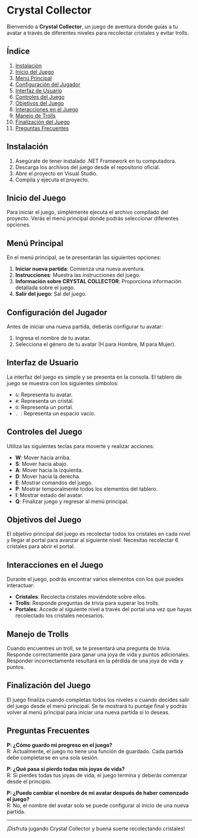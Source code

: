 # Crystal Collector

Bienvenido a **Crystal Collector**, un juego de aventura donde guías a tu avatar a través de diferentes niveles para recolectar cristales y evitar trolls.

## Índice

1. [Instalación](#instalación)
2. [Inicio del Juego](#inicio-del-juego)
3. [Menú Principal](#menú-principal)
4. [Configuración del Jugador](#configuración-del-jugador)
5. [Interfaz de Usuario](#interfaz-de-usuario)
6. [Controles del Juego](#controles-del-juego)
7. [Objetivos del Juego](#objetivos-del-juego)
8. [Interacciones en el Juego](#interacciones-en-el-juego)
9. [Manejo de Trolls](#manejo-de-trolls)
10. [Finalización del Juego](#finalización-del-juego)
11. [Preguntas Frecuentes](#preguntas-frecuentes)

## Instalación

1. Asegúrate de tener instalado .NET Framework en tu computadora.
2. Descarga los archivos del juego desde el repositorio oficial.
3. Abre el proyecto en Visual Studio.
4. Compila y ejecuta el proyecto.

## Inicio del Juego

Para iniciar el juego, simplemente ejecuta el archivo compilado del proyecto. Verás el menú principal donde podrás seleccionar diferentes opciones.

## Menú Principal

En el menú principal, se te presentarán las siguientes opciones:

1. **Iniciar nueva partida**: Comienza una nueva aventura.
2. **Instrucciones**: Muestra las instrucciones del juego.
3. **Información sobre CRYSTAL COLLECTOR**: Proporciona información detallada sobre el juego.
4. **Salir del juego**: Sal del juego.

## Configuración del Jugador

Antes de iniciar una nueva partida, deberás configurar tu avatar:

1. Ingresa el nombre de tu avatar.
2. Selecciona el género de tu avatar (H para Hombre, M para Mujer).

## Interfaz de Usuario

La interfaz del juego es simple y se presenta en la consola. El tablero de juego se muestra con los siguientes símbolos:

- `&`: Representa tu avatar.
- `#`: Representa un cristal.
- `O`: Representa un portal.
- `. `: Representa un espacio vacío.

## Controles del Juego

Utiliza las siguientes teclas para moverte y realizar acciones:

- **W**: Mover hacia arriba.
- **S**: Mover hacia abajo.
- **A**: Mover hacia la izquierda.
- **D**: Mover hacia la derecha.
- **E**: Mostrar comandos del juego.
- **P**: Mostrar temporalmente todos los elementos del tablero.
- **I**: Mostrar estado del avatar.
- **Q**: Finalizar juego y regresar al menú principal.

## Objetivos del Juego

El objetivo principal del juego es recolectar todos los cristales en cada nivel y llegar al portal para avanzar al siguiente nivel. Necesitas recolectar 6 cristales para abrir el portal.

## Interacciones en el Juego

Durante el juego, podrás encontrar varios elementos con los que puedes interactuar:

- **Cristales**: Recolecta cristales moviéndote sobre ellos.
- **Trolls**: Responde preguntas de trivia para superar los trolls.
- **Portales**: Accede al siguiente nivel a través del portal una vez que hayas recolectado los cristales necesarios.

## Manejo de Trolls

Cuando encuentres un troll, se te presentará una pregunta de trivia. Responde correctamente para ganar una joya de vida y puntos adicionales. Responder incorrectamente resultará en la pérdida de una joya de vida y puntos.

## Finalización del Juego

El juego finaliza cuando completas todos los niveles o cuando decides salir del juego desde el menú principal. Se te mostrará tu puntaje final y podrás volver al menú principal para iniciar una nueva partida si lo deseas.

## Preguntas Frecuentes

**P: ¿Cómo guardo mi progreso en el juego?**  
R: Actualmente, el juego no tiene una función de guardado. Cada partida debe completarse en una sola sesión.

**P: ¿Qué pasa si pierdo todas mis joyas de vida?**  
R: Si pierdes todas tus joyas de vida, el juego termina y deberás comenzar desde el principio.

**P: ¿Puedo cambiar el nombre de mi avatar después de haber comenzado el juego?**  
R: No, el nombre del avatar solo se puede configurar al inicio de una nueva partida.

---

¡Disfruta jugando Crystal Collector y buena suerte recolectando cristales!
